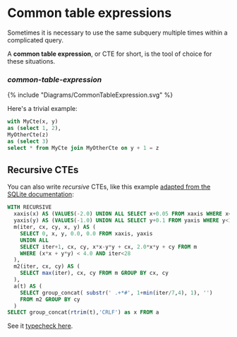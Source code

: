 # Common table expressions

Sometimes it is necessary to use the same subquery multiple times within a
complicated query.

A **common table expression**, or CTE for short, is the tool of choice for these
situations.

### _common-table-expression_

{% include "Diagrams/CommonTableExpression.svg" %}

Here's a trivial example:

```sql
with MyCte(x, y)
as (select 1, 2),
MyOtherCte(z)
as (select 3)
select * from MyCte join MyOtherCte on y + 1 = z
```

## Recursive CTEs

You can also write _recursive_ CTEs, like this example [adapted from the SQLite
documentation](https://sqlite.org/lang_with.html):

```sql
WITH RECURSIVE
  xaxis(x) AS (VALUES(-2.0) UNION ALL SELECT x+0.05 FROM xaxis WHERE x<1.2),
  yaxis(y) AS (VALUES(-1.0) UNION ALL SELECT y+0.1 FROM yaxis WHERE y<1.0),
  m(iter, cx, cy, x, y) AS (
    SELECT 0, x, y, 0.0, 0.0 FROM xaxis, yaxis
    UNION ALL
    SELECT iter+1, cx, cy, x*x-y*y + cx, 2.0*x*y + cy FROM m
    WHERE (x*x + y*y) < 4.0 AND iter<28
  ),
  m2(iter, cx, cy) AS (
    SELECT max(iter), cx, cy FROM m GROUP BY cx, cy
  ),
  a(t) AS (
    SELECT group_concat( substr(' .+*#', 1+min(iter/7,4), 1), '')
    FROM m2 GROUP BY cy
  )
SELECT group_concat(rtrim(t),'CRLF') as x FROM a
```

See it [typecheck
here](http://rzsql.net/#7B68353227CCB1A78FEA0172676CE5F3A208C1FA).
